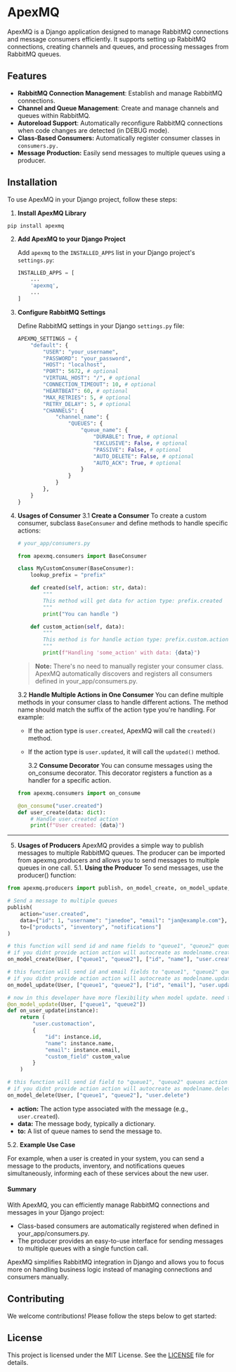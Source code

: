 # ApexMQ

ApexMQ is a Django application designed to manage RabbitMQ connections and message consumers efficiently. It supports setting up RabbitMQ connections, creating channels and queues, and processing messages from RabbitMQ queues.

## Features

-   **RabbitMQ Connection Management**: Establish and manage RabbitMQ connections.
-   **Channel and Queue Management**: Create and manage channels and queues within RabbitMQ.
-   **Autoreload Support**: Automatically reconfigure RabbitMQ connections when code changes are detected (in DEBUG mode).
-   **Class-Based Consumers:** Automatically register consumer classes in `consumers.py.`
-   **Message Production:** Easily send messages to multiple queues using a producer.

## Installation

To use ApexMQ in your Django project, follow these steps:

1. **Install ApexMQ Library**

```
pip install apexmq
```

2. **Add ApexMQ to your Django Project**

    Add `apexmq` to the `INSTALLED_APPS` list in your Django project's `settings.py`:

    ```python
    INSTALLED_APPS = [
        ...
        'apexmq',
        ...
    ]
    ```

3. **Configure RabbitMQ Settings**

    Define RabbitMQ settings in your Django `settings.py` file:

    ```python
    APEXMQ_SETTINGS = {
        "default": {
            "USER": "your_username",
            "PASSWORD": "your_password",
            "HOST": "localhost",
            "PORT": 5672, # optional
            "VIRTUAL_HOST": "/", # optional
            "CONNECTION_TIMEOUT": 10, # optional
            "HEARTBEAT": 60, # optional
            "MAX_RETRIES": 5, # optional
            "RETRY_DELAY": 5, # optional
            "CHANNELS": {
                "channel_name": {
                    "QUEUES": {
                        "queue_name": {
                            "DURABLE": True, # optional
                            "EXCLUSIVE": False, # optional
                            "PASSIVE": False, # optional
                            "AUTO_DELETE": False, # optional
                            "AUTO_ACK": True, # optional
                        }
                    }
                }
            },
        }
    }
    ```

4. **Usages of Consumer**
   3.1 **Create a Consumer**
   To create a custom consumer, subclass `BaseConsumer` and define methods to handle specific actions:

    ```python
    # your_app/consumers.py

    from apexmq.consumers import BaseConsumer

    class MyCustomConsumer(BaseConsumer):
        lookup_prefix = "prefix"

        def created(self, action: str, data):
            """
            This method will get data for action type: prefix.created
            """
            print("You can handle ")

        def custom_action(self, data):
            """
            This method is for handle action type: prefix.custom.action
            """
            print(f"Handling 'some_action' with data: {data}")

    ```

    > **Note:** There's no need to manually register your consumer class. ApexMQ automatically discovers and registers all consumers defined in your_app/consumers.py.

    3.2 **Handle Multiple Actions in One Consumer**
    You can define multiple methods in your consumer class to handle different actions. The method name should match the suffix of the action type you're handling. For example:

    - If the action type is `user.created`, ApexMQ will call the `created()` method.
    - If the action type is `user.updated`, it will call the `updated()` method.

        3.2 **Consume Decorator**
        You can consume messages using the on_consume decorator. This decorator registers a function as a handler for a specific action.

    ```python
    from apexmq.consumers import on_consume

    @on_consume("user.created")
    def user_create(data: dict):
        # Handle user.created action
        print(f"User created: {data}")
    ```

---

5. **Usages of Producers**
   ApexMQ provides a simple way to publish messages to multiple RabbitMQ queues. The producer can be imported from apexmq.producers and allows you to send messages to multiple queues in one call.
   5.1. **Using the Producer**
   To send messages, use the producer() function:

```python
from apexmq.producers import publish, on_model_create, on_model_update, on_model_delete

# Send a message to multiple queues
publish(
    action="user.created",
    data={"id": 1, "username": "janedoe", "email": "jan@example.com"},
    to=["products", "inventory", "notifications"]
)

# this function will send id and name fields to "queue1", "queue2" queues action as "user.create".
# if you didnt provide action action will autocreate as modelname.create
on_model_create(User, ["queue1", "queue2"], ["id", "name"], "user.create")

# this function will send id and email fields to "queue1", "queue2" queues action as "user.update".
# if you didnt provide action action will autocreate as modelname.update
on_model_update(User, ["queue1", "queue2"], ["id", "email"], "user.update")

# now in this developer have more flexibility when model update. need to return tuple (action:str, data:dict)
@on_model_update(User, ["queue1", "queue2"])
def on_user_update(instance):
    return (
        "user.customaction",
        {
            "id": instance.id,
            "name": instance.name,
            "email": instance.email,
            "custom_field" custom_value
        }
    )

# this function will send id field to "queue1", "queue2" queues action as "user.deleted".
# if you didnt provide action action will autocreate as modelname.deleted
on_model_delete(User, ["queue1", "queue2"], "user.delete")

```

-   **action:** The action type associated with the message (e.g., `user.created`).
-   **data:** The message body, typically a dictionary.
-   **to:** A list of queue names to send the message to.

5.2. **Example Use Case**

For example, when a user is created in your system, you can send a message to the products, inventory, and notifications queues simultaneously, informing each of these services about the new user.

#### Summary

With ApexMQ, you can efficiently manage RabbitMQ connections and messages in your Django project:

-   Class-based consumers are automatically registered when defined in your_app/consumers.py.
-   The producer provides an easy-to-use interface for sending messages to multiple queues with a single function call.

ApexMQ simplifies RabbitMQ integration in Django and allows you to focus more on handling business logic instead of managing connections and consumers manually.

## Contributing

We welcome contributions! Please follow the steps below to get started:

## License

This project is licensed under the MIT License. See the [LICENSE](./LICENSE) file for details.
